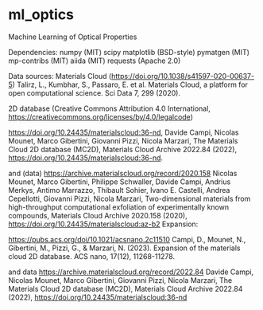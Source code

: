 # ml_optics
Machine Learning of Optical Properties 

Dependencies:
numpy (MIT)
scipy 
matplotlib (BSD-style)
pymatgen (MIT)
mp-contribs (MIT)
aiida (MIT)
requests (Apache 2.0)

Data sources:
Materials Cloud (https://doi.org/10.1038/s41597-020-00637-5)
Talirz, L., Kumbhar, S., Passaro, E. et al. Materials Cloud, a platform for open computational science. Sci Data 7, 299 (2020).

2D database (Creative Commons Attribution 4.0 International, https://creativecommons.org/licenses/by/4.0/legalcode)

https://doi.org/10.24435/materialscloud:36-nd, 
Davide Campi, Nicolas Mounet, Marco Gibertini, Giovanni Pizzi, Nicola Marzari, The Materials Cloud 2D database (MC2D), Materials Cloud Archive 2022.84 (2022), https://doi.org/10.24435/materialscloud:36-nd.

and (data) https://archive.materialscloud.org/record/2020.158
Nicolas Mounet, Marco Gibertini, Philippe Schwaller, Davide Campi, Andrius Merkys, Antimo Marrazzo, Thibault Sohier, Ivano E. Castelli, Andrea Cepellotti, Giovanni Pizzi, Nicola Marzari, Two-dimensional materials from high-throughput computational exfoliation of experimentally known compounds, Materials Cloud Archive 2020.158 (2020), https://doi.org/10.24435/materialscloud:az-b2
Expansion: 

https://pubs.acs.org/doi/10.1021/acsnano.2c11510 
Campi, D., Mounet, N., Gibertini, M., Pizzi, G., & Marzari, N. (2023). Expansion of the materials cloud 2D database. ACS nano, 17(12), 11268-11278.

and 
data https://archive.materialscloud.org/record/2022.84
Davide Campi, Nicolas Mounet, Marco Gibertini, Giovanni Pizzi, Nicola Marzari, The Materials Cloud 2D database (MC2D), Materials Cloud Archive 2022.84 (2022), https://doi.org/10.24435/materialscloud:36-nd



